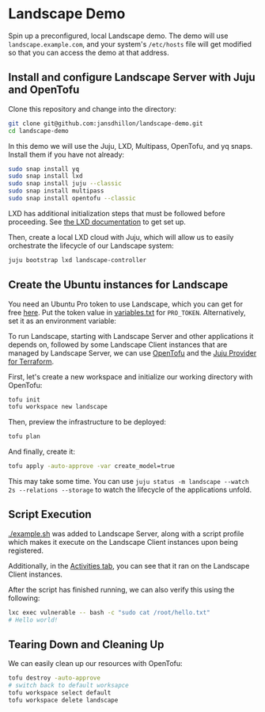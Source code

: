 # Landscape Demo

Spin up a preconfigured, local Landscape demo. The demo will use `landscape.example.com`, and your system's `/etc/hosts` file will get modified so that you can access the demo at that address.

## Install and configure Landscape Server with Juju and OpenTofu


Clone this repository and change into the directory:

```bash
git clone git@github.com:jansdhillon/landscape-demo.git
cd landscape-demo
```

In this demo we will use the Juju, LXD, Multipass, OpenTofu, and yq snaps. Install
them if you have not already:

```bash
sudo snap install yq
sudo snap install lxd
sudo snap install juju --classic
sudo snap install multipass
sudo snap install opentofu --classic
```

LXD has additional initialization steps that must be followed before proceeding. See [the LXD documentation](https://documentation.ubuntu.com/lxd) to get set up.


Then, create a local LXD cloud with Juju, which will allow us to easily orchestrate the lifecycle of our Landscape system:

```bash
juju bootstrap lxd landscape-controller
```

## Create the Ubuntu instances for Landscape

You need an Ubuntu Pro token to use Landscape, which you can get for free [here](https://ubuntu.com/pro/dashboard). Put the token value in [variables.txt](./variables.txt) for `PRO_TOKEN`. Alternatively, set it as an environment variable:


To run Landscape, starting with Landscape Server and other applications it depends on, followed by some Landscape Client instances that are managed by Landscape Server, we can use [OpenTofu](https://opentofu.org) and the [Juju Provider for Terraform](https://registry.terraform.io/providers/juju/juju/latest/docs).

First, let's create a new workspace and initialize our working directory with OpenTofu:

```bash
tofu init
tofu workspace new landscape
```

Then, preview the infrastructure to be deployed:

```bash
tofu plan
```

And finally, create it:

```bash
tofu apply -auto-approve -var create_model=true
```

This may take some time. You can use `juju status -m landscape --watch 2s --relations --storage` to watch the lifecycle of the applications unfold.

## Script Execution

[./example.sh](example.sh) was added to Landscape Server, along with a script profile which makes it execute on the Landscape Client instances upon being registered.

Additionally, in the [Activities tab](https://landscape.example.com/new_dashboard/activities), you can see that it ran on the Landscape Client instances.

After the script has finished running, we can also verify this using the following:

```bash
lxc exec vulnerable -- bash -c "sudo cat /root/hello.txt"
# Hello world!
```

## Tearing Down and Cleaning Up

We can easily clean up our resources with OpenTofu:

```bash
tofu destroy -auto-approve
# switch back to default worksapce
tofu workspace select default
tofu workspace delete landscape
```
